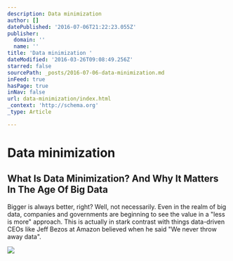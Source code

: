 ```yaml
---
description: Data minimization
author: []
datePublished: '2016-07-06T21:22:23.055Z'
publisher:
  domain: ''
  name: ''
title: 'Data minimization '
dateModified: '2016-03-26T09:08:49.256Z'
starred: false
sourcePath: _posts/2016-07-06-data-minimization.md
inFeed: true
hasPage: true
inNav: false
url: data-minimization/index.html
_context: 'http://schema.org'
_type: Article

---
```

# Data minimization 

<article style=""><h1>What Is Data Minimization? And Why It Matters In The Age Of Big Data</h1><p>Bigger is always better, right? Well, not necessarily. Even in the realm of big data, companies and governments are beginning to see the value in a "less is more" approach. This is actually in stark contrast with things data-driven CEOs like Jeff Bezos at Amazon believed when he said "We never throw away data".</p><img src="https://media.licdn.com/mpr/mpr/AAEAAQAAAAAAAAhlAAAAJGYyYzdkMzM0LTIzYmQtNDE5OS04MTA2LThlMjE3NjA5MDdhOA.jpg" /></article>